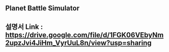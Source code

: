 ## Planet Battle Simulator
## 설명서 Link : https://drive.google.com/file/d/1FGK06VEbyNm2upzJvi4JiHm_VyrUuL8n/view?usp=sharing